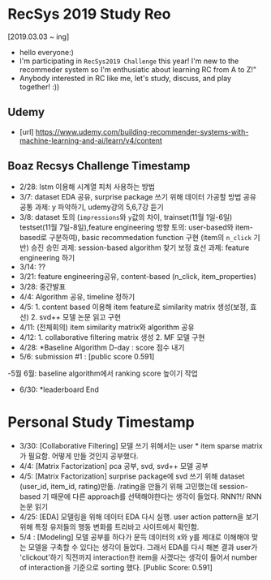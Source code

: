 # RecSys 2019 Study Reo
[2019.03.03 ~ ing]
* hello everyone:) 
* I'm participating in `RecSys2019 Challenge` this year! I'm new to the recommeder system so I'm enthusiatic about learning RC from A to Z!"
* Anybody interested in RC like me, let's study, discuss, and play together! :)) 

## Udemy 
- [url] https://www.udemy.com/building-recommender-systems-with-machine-learning-and-ai/learn/v4/content

## Boaz Recsys Challenge Timestamp
- 2/28: lstm 이용해 시계열 피처 사용하는 방법
- 3/7: dataset EDA 공유, surprise package 쓰기 위해 데이터 가공할 방법 공유 
       공통 과제: y 파악하기, udemy강의 5,6,7강 듣기 
- 3/8: dataset 토의 (`impressions`와 `y`값의 차이, trainset(11월 1일-6일) testset(11월 7일-8일),feature engineering 방향 토의: user-based와 item-based로 구분하여), 
       basic recommedation function 구현 (item의 `n_click` 기반)
       승진 승민 과제: session-based algorithm 찾기
       보정 효선 과제: feature engineering 하기
- 3/14: ??
- 3/21: feature engineering공유, content-based (n_click, item_properties)
- 3/28: 중간발표
- 4/4: Algorithm 공유, timeline 정하기
- 4/5: 1. content based 이용해 item feature로 similarity matrix 생성(보정, 효선) 2. svd++ 모델 논문 읽고 구현
- 4/11: (전체회의) item similarity matrix와 algorithm 공유 
- 4/12: 1. collaborative filtering matrix 생성 2. MF 모델 구현
- 4/28: *Baseline Algorithm D-day : score 점수 내기
- 5/6: submission #1 : [public score 0.591]

-5월 6월: baseline algorithm에서 ranking score 높이기 작업 

- 6/30: *leaderboard End

# Personal Study Timestamp
- 3/30: [Collaborative Filtering] 모델 쓰기 위해서는 user * item sparse matrix가 필요함. 어떻게 만들 것인지 공부했다. 
- 4/4: [Matrix Factorization] pca 공부, svd, svd++ 모델 공부 
- 4/5: [Matrix Factorization] surprise package에 svd 쓰기 위해 dataset (user_id, item_id, rating)만듦. /rating을 만들기 위해 고민했는데 session-based 기 때문에 다른 approach를 선택해야한다는 생각이 들었다. RNN?!/ RNN논문 읽기 
- 4/25: [EDA] 모델링을 위해 데이터 EDA 다시 실행. user action pattern을 보기위해 특정 유저들의 행동 변화를 트리바고 사이트에서 확인함.
- 5/4 : [Modeling] 모델 공부를 하다가 문득 데이터의 x와 y를 제대로 이해해야 맞는 모델을 구축할 수 있다는 생각이 들었다. 그래서 EDA를 다시 해본 결과 user가 'clickout'하기 직전까지 interaction한 item을 사겠다는 생각이 들어서 number of interaction을 기준으로 sorting 했다. [Public Score: 0.591]
